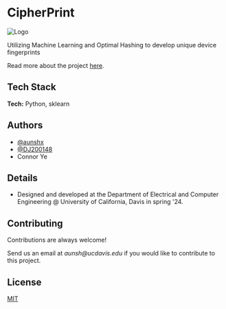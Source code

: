 
# CipherPrint

![Logo](https://i.postimg.cc/GpXtQSd8/Cipher-Print-2.png)

Utilizing Machine Learning and Optimal Hashing to develop unique device fingerprints

Read more about the project [here](https://aunsh.medium.com/cipherprint-optimizing-machine-learning-and-hashing-to-develop-unique-device-fingerprints-d93ccef21b34).
## Tech Stack

**Tech:** Python, sklearn


## Authors

- [@aunshx](https://www.github.com/aunshx)
- [@DJ200148](https://www.github.com/DJ200148)
- Connor Ye


## Details 

- Designed and developed at the Department of Electrical and Computer Engineering @ University of California, Davis in spring '24.


## Contributing

Contributions are always welcome!

Send us an email at _aunsh@ucdavis.edu_ if you would like to contribute to this project.


## License

[MIT](https://choosealicense.com/licenses/mit/)

